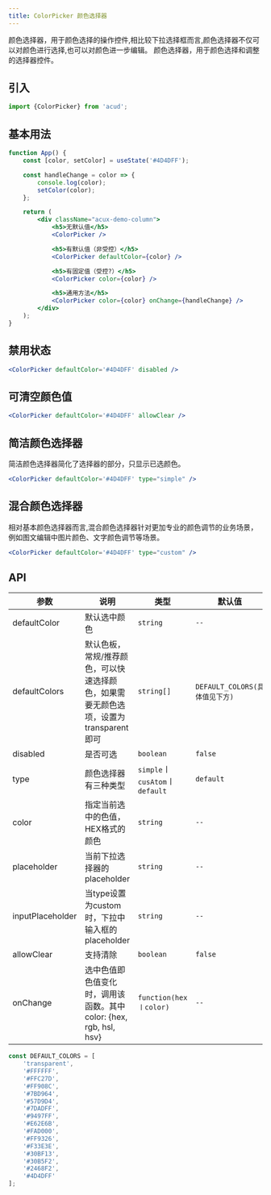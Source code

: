 ```yaml
---
title: ColorPicker 颜色选择器
---
```


颜色选择器，用于颜色选择的操作控件,相比较下拉选择框而言,颜色选择器不仅可以对颜色进行选择,也可以对颜色进一步编辑。 颜色选择器，用于颜色选择和调整的选择器控件。

## 引入

```js
import {ColorPicker} from 'acud';
```

## 基本用法

```jsx live
function App() {
    const [color, setColor] = useState('#4D4DFF');

    const handleChange = color => {
        console.log(color);
        setColor(color);
    };

    return (
        <div className="acux-demo-column">
            <h5>无默认值</h5>
            <ColorPicker />

            <h5>有默认值（非受控）</h5>
            <ColorPicker defaultColor={color} />

            <h5>有固定值（受控?）</h5>
            <ColorPicker color={color} />

            <h5>通用方法</h5>
            <ColorPicker color={color} onChange={handleChange} />
        </div>
    );
}
```

## 禁用状态

```jsx live
<ColorPicker defaultColor='#4D4DFF' disabled />
```

## 可清空颜色值

```jsx live
<ColorPicker defaultColor='#4D4DFF' allowClear />
```

## 简洁颜色选择器

简洁颜色选择器简化了选择器的部分，只显示已选颜色。

```jsx live
<ColorPicker defaultColor='#4D4DFF' type="simple" />
```

## 混合颜色选择器

相对基本颜色选择器而言,混合颜色选择器针对更加专业的颜色调节的业务场景，例如图文编辑中图片颜色、文字颜色调节等场景。

```jsx live
<ColorPicker defaultColor='#4D4DFF' type="custom" />
```

## API

| 参数             | 说明                                                                                 | 类型                           | 默认值                         |
| ---------------- | ------------------------------------------------------------------------------------ | ------------------------------ | ------------------------------ |
| defaultColor     | 默认选中颜色                                                                         | `string`                       | `--`                           |
| defaultColors    | 默认色板，常规/推荐颜色，可以快速选择颜色，如果需要无颜色选项，设置为transparent即可 | `string[]`                     | `DEFAULT_COLORS(具体值见下方)` |
| disabled         | 是否可选                                                                             | `boolean`                      | `false`                        |
| type             | 颜色选择器有三种类型                                                                 | `simple`〡`cusAtom`〡`default` | `default`                      |
| color            | 指定当前选中的色值，HEX格式的颜色                                                    | `string`                       | `--`                           |
| placeholder      | 当前下拉选择器的placeholder                                                          | `string`                       | `--`                           |
| inputPlaceholder | 当type设置为custom时，下拉中输入框的placeholder                                      | `string`                       | `--`                           |
| allowClear       | 支持清除                                                                             | `boolean`                      | `false`                        |
| onChange         | 选中色值即色值变化时，调用该函数。其中color: {hex, rgb, hsl, hsv}                    | `function(hex〡color)`         | `--`                           |

```js
const DEFAULT_COLORS = [
    'transparent',
    '#FFFFFF',
    '#FFC27D',
    '#FF908C',
    '#7BD964',
    '#57D9D4',
    '#7DADFF',
    '#9497FF',
    '#E62E6B',
    '#FAD000',
    '#FF9326',
    '#F33E3E',
    '#30BF13',
    '#30B5F2',
    '#2468F2',
    '#4D4DFF'
];
```
